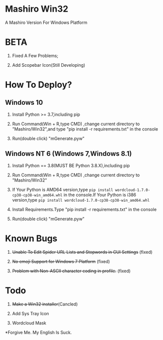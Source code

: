 # Mashiro Win32

A Mashiro Version For Windows Platform

# BETA 

1. Fixed A Few Problems;

2. Add Scopebar Icon(Still Developing)

# How To Deploy?

## Windows 10

1. Install Python >= 3.7,including pip

2. Run Command(Win + R,type CMD) ,change current directory to "Mashiro/Win32",and type "pip install -r requirements.txt" in the console

3. Run(double click) "mGenerate.pyw"

## Windows NT 6 (Windows 7,Windows 8.1)

1. Install Python == 3.8(MUST BE Python 3.8.X),including pip

2. Run Command(Win + R,type CMD) ,change current directory to "Mashiro/Win32"

3. If Your Python is AMD64 version,type ```pip install wordcloud-1.7.0-cp38-cp38-win_amd64.whl``` in the console.If Your Python is i386 version,type ```pip install wordcloud-1.7.0-cp38-cp38-win_amd64.whl```

4. Install Requirements.Type "pip install -r requirements.txt" in the console

5. Run(double click) "mGenerate.pyw"

# Known Bugs

1. ~~Unable To Edit Spider URL Lists and Stopwords in GUI Settings~~ (fixed)

2. ~~No emoji Support for Windows 7 Platform~~ (fixed)

3. ~~Problem with Non-ASCII character coding in profile.~~ (fixed)

# Todo

1. ~~Make a Win32 installer~~(Cancled)

2. Add Sys Tray Icon

3. Wordcloud Mask

*Forgive Me. My English Is Suck.
